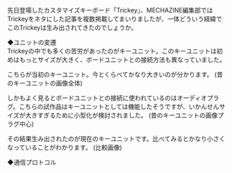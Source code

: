 先日登場したカスタマイズキーボード「Trickey」、MECHAZINE編集部ではTrickeyをネタにした記事を複数掲載してまいりましたが、一体どういう経緯でこのTrickeyは生み出されてきたのでしょうか。

◆ユニットの変遷  
Trickeyの中でも多くの苦労があったのがキーユニット。このキーユニットは初めはもっとサイズが大きく、ボードユニットとの接続方法も異なっていました。

こちらが当初のキーユニット。今とくらべてかなり大きいのが分かります。
(昔のキーユニットの画像全体)

しかもよく見るとボードユニットとの接続に使われているのはオーディオプラグ。こちらの試作品はキーユニットとしては機能したそうですが、いかんせんサイズが大きすぎるために小型化が検討されました。
(昔のキーユニットの画像プラグ中心)

その結果生み出されたのが現在のキーユニットです。比べてみるとかなり小さくなっていることがわかります。
(比較画像)

◆通信プロトコル



